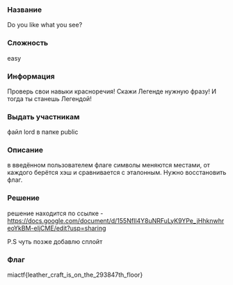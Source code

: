 ### Название

Do you like what you see?

### Сложность

easy

### Информация

Проверь свои навыки красноречия! Скажи Легенде нужную фразу! И тогда ты станешь Легендой!

### Выдать участникам

файл lord в папке public

### Описание

в введённом пользователем флаге символы меняются местами, от каждого берётся хэш и сравнивается с эталонным. Нужно восстановить флаг.

### Решение

решение находится по ссылке - https://docs.google.com/document/d/155NfIl4Y8uNRFuLyK9YPe_jHhknwhreoYkBM-eIjCME/edit?usp=sharing

P.S чуть позже добавлю сплойт

### Флаг

miactf{leather_craft_is_on_the_293847th_floor}
